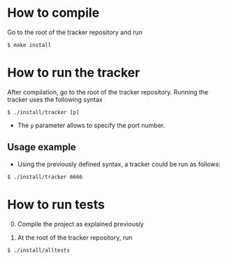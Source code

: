 # How to compile

Go to the root of the tracker repository and run

```shell
$ make install
```

# How to run the tracker

After compilation, go to the root of the tracker repository. Running the tracker uses the following syntax

```shell
$ ./install/tracker [p]
```

- The ```p``` parameter allows to specify the port number.

## Usage example

- Using the previously defined syntax, a tracker could be run as follows:

```shell
$ ./install/tracker 6666 
```

# How to run tests

0. Compile the project as explained previously

1. At the root of the tracker repository, run

```shell
$ ./install/alltests
```